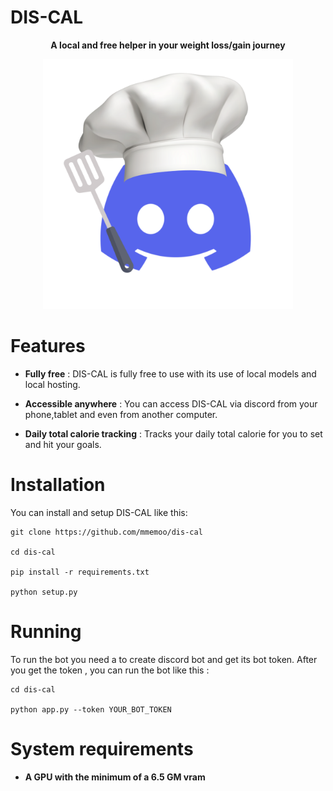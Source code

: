 # DIS-CAL
<p align = center><strong>A local and free helper in your weight loss/gain journey</strong></p>
<p align = center>
<a href="https://github.com/mmemoo/dis-cal"><img width="400" alt="DIS-CAL Logo" src="logo.png" /></a><br />
</p>

# Features

- **Fully free** : DIS-CAL is fully free to use with its use of local models and local hosting.

- **Accessible anywhere** : You can access DIS-CAL via discord from your phone,tablet and even from another computer.

- **Daily total calorie tracking** : Tracks your daily total calorie for you to set and hit your goals.

# Installation
You can install and setup DIS-CAL like this:
```
git clone https://github.com/mmemoo/dis-cal

cd dis-cal

pip install -r requirements.txt

python setup.py
```

# Running
To run the bot you need a to create discord bot and get its bot token.
After you get the token , you can run the bot like this :
```
cd dis-cal

python app.py --token YOUR_BOT_TOKEN
```

# System requirements
- **A GPU with the minimum of a 6.5 GM vram**
